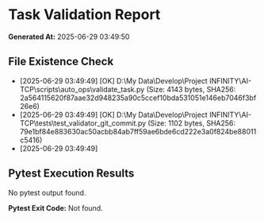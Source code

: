 # Task Validation Report

**Generated At:** 2025-06-29 03:49:50

## File Existence Check
- [2025-06-29 03:49:49] [OK] D:\My Data\Develop\Project INFINITY\AI-TCP\scripts\auto_ops\validate_task.py (Size: 4143 bytes, SHA256: 2a564115620f87aae32d948235a90c5ccef10bda531051e146eb7046f3bf26e6)
- [2025-06-29 03:49:49] [OK] D:\My Data\Develop\Project INFINITY\AI-TCP\tests\test_validator_git_commit.py (Size: 1102 bytes, SHA256: 79e1bf84e883630ac50acbb84ab7ff59ae6bde6cd222e3a0f824be88011c5416)
- [2025-06-29 03:49:49]

## Pytest Execution Results
No pytest output found.

**Pytest Exit Code:** Not found.
